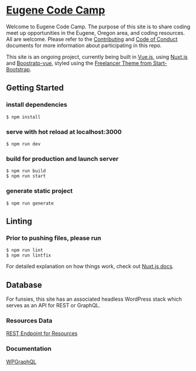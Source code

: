 # [Eugene Code Camp](https://eugenecodecamp.com/)

Welcome to Eugene Code Camp. The purpose of this site is to share coding meet up opportunities in the Eugene, Oregon area, and coding resources. All are welcome. Please refer to the [Contributing](https://github.com/EugeneCodeCamp/EugeneCodeCamp.github.io/blob/master/CONTRIBUTING.md) and [Code of Conduct](https://github.com/EugeneCodeCamp/EugeneCodeCamp.github.io/blob/master/CODE_OF_CONDUCT.md) documents for more information about participating in this repo.


This site is an ongoing project, currently being built in [Vue.js](https://vuejs.org/), using [Nuxt.js](https://nuxtjs.org/) and [Boostratp-vue](https://bootstrap-vue.js.org/), styled using the [Freelancer Theme from Start-Bootstrap](https://github.com/BlackrockDigital/startbootstrap-freelancer).

## Getting Started


### install dependencies
    $ npm install

### serve with hot reload at localhost:3000
    $ npm run dev

### build for production and launch server
    $ npm run build
    $ npm run start

### generate static project
    $ npm run generate

## Linting

### Prior to pushing files, please run
    $ npm run lint
    $ npm run lintfix

For detailed explanation on how things work, check out [Nuxt.js docs](https://nuxtjs.org).

## Database

For funsies, this site has an associated headless WordPress stack which serves as an API for REST or GraphQL.

### Resources Data

[REST Endpoint for Resources](https://api.eugenecodecamp.com/wp-json/wp/v2/resources/)

### Documentation

[WPGraphQL](https://docs.wpgraphql.com/)
